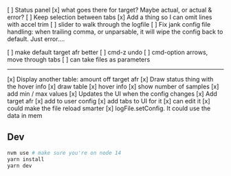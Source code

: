 
[ ] Status panel
  [x] what goes there for target? Maybe actual, or actual & error?
  [ ] Keep selection between tabs
[x] Add a thing so I can omit lines with accel trim
[ ] slider to walk through the logfile
[ ] Fix jank config file handling: when trailing comma, or unparsable, it will wipe the config back to default. Just error....

[ ] make default target afr better
[ ] cmd-z undo
[ ] cmd-option arrows, move through tabs
[ ] can take files as parameters

---

[x] Display another table: amount off target afr
[x] Draw status thing with the hover info
[x] draw table
  [x] hover info
    [x] show number of samples
    [x] add min / max values
[x] Updates the UI when the config changes
[x] Add target afr
  [x] add to user config
  [x] add tabs to UI for it
  [x] can edit it
[x] could make the file reload smarter
  [x] logFile.setConfig. It could use the data in mem

## Dev

```sh
nvm use # make sure you're on node 14
yarn install
yarn dev
```
